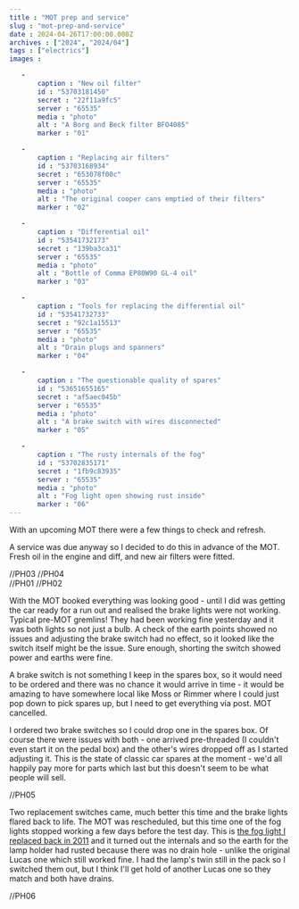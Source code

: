 ```yaml
---
title : "MOT prep and service"
slug : "mot-prep-and-service"
date : 2024-04-26T17:00:00.000Z
archives : ["2024", "2024/04"]
tags : ["electrics"]
images :

   -
       caption : "New oil filter"
       id : "53703181450"
       secret : "22f11a9fc5"
       server : "65535"
       media : "photo"
       alt : "A Borg and Beck filter BFO4085"
       marker : "01"

   -
       caption : "Replacing air filters"
       id : "53703168934"
       secret : "653078f00c"
       server : "65535"
       media : "photo"
       alt : "The original cooper cans emptied of their filters"
       marker : "02"

   -
       caption : "Differential oil"
       id : "53541732173"
       secret : "139ba3ca31"
       server : "65535"
       media : "photo"
       alt : "Bottle of Comma EP80W90 GL-4 oil"
       marker : "03"

   -
       caption : "Tools for replacing the differential oil"
       id : "53541732733"
       secret : "92c1a15513"
       server : "65535"
       media : "photo"
       alt : "Drain plugs and spanners"
       marker : "04"

   -
       caption : "The questionable quality of spares"
       id : "53651655165"
       secret : "af5aec045b"
       server : "65535"
       media : "photo"
       alt : "A brake switch with wires disconnected"
       marker : "05"

   -
       caption : "The rusty internals of the fog"
       id : "53702835171"
       secret : "1fb9c83935"
       server : "65535"
       media : "photo"
       alt : "Fog light open showing rust inside"
       marker : "06"
---
```


With an upcoming MOT there were a few things to check and refresh.

A service was due anyway so I decided to do this in advance of the MOT. Fresh oil in the engine and diff, and new air filters were fitted. 

<div class="photoinsert">
 //PH03 //PH04
</div>

<div class="photoinsert">
 //PH01 //PH02
</div>

With the MOT booked everything was looking good  - until I did was getting the car ready for a run out and realised the brake lights were not working. Typical pre-MOT gremlins! They had been working fine yesterday and it was both lights so not just a bulb. A check of the earth points showed no issues and adjusting the brake switch had no effect, so it looked like the switch itself might be the issue. Sure enough, shorting the switch showed power and earths were fine.

A brake switch is not something I keep in the spares box, so it would need to be ordered and there was no chance it would arrive in time - it would be amazing to have somewhere local like Moss or Rimmer where I could just pop down to pick spares up, but I need to get everything via post. MOT cancelled.

I ordered two brake switches so I could drop one in the spares box. Of course there were issues with both - one arrived pre-threaded (I couldn't even start it on the pedal box) and the other's wires dropped off as I started adjusting it. This is the state of classic car spares at the moment - we'd all happily pay more for parts which last but this doesn't seem to be what people will sell.

<div class="photoinsert">
 //PH05
</div>

Two replacement switches came, much better this time and the brake lights flared back to life. The MOT was rescheduled, but this time one of the fog lights stopped working a few days before the test day. This is [the fog light I replaced back in 2011](/posts/new-rear-fog-light/) and it turned out the internals and so the earth for the lamp holder had rusted because there was no drain hole - unlike the original Lucas one which still worked fine. I had the lamp's twin still in the pack so I switched them out, but I think I'll get hold of another Lucas one so  they match and both have drains.

<div class="photoinsert">
 //PH06
</div>